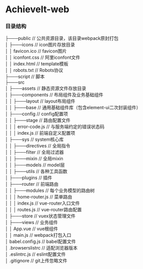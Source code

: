 # AchieveIt-web

### 目录结构

├───public // 公共资源目录，该目录webpack原封打包 <br>
│    ├───icons // icon图片存放目录 <br>
│    │   favicon.ico // favicon图片 <br>
│    │   iconfont.css // 阿里iconfont文件 <br>
│    │   index.html // template模板 <br>
│    │   robots.txt // Robots协议 <br>
├───script // 脚本 <br>
├───src <br>
│    ├───assets // 静态资源文件存放目录 <br>
│    ├───components // 布局组件及业务基础组件 <br>
│    │   ├───layout // layout布局组件 <br>
│    │   ├───base // 通用基础组件库（包含element-ui二次封装组件） <br>
│    ├───config // config配置项 <br>
│    │   ├───stage // 路由配置文件 <br>
│    │   │   error-code.js // 与服务端约定的错误状态码 <br>
│    │   │   index.js // 前端自定义配置项 <br>
│    ├───sys // system核心库 <br>
│    │   ├───directives // 全局指令 <br>
│    │   ├───filter // 全局过滤器 <br>
│    │   ├───mixin // 全局mixin <br>
│    │   ├───models // model层 <br>
│    │   ├───utils // 各种工具函数 <br>
│    ├───plugins // 插件 <br>
│    ├───router // 前端路由 <br>
│    │   ├───modules // 每个业务模型的路由树 <br>
│    │   │   home-router.js // 菜单路由 <br>
│    │   │   index.js // vue-router入口文件 <br>
│    │   │   routes.js // vue-router路由配置 <br>
│    ├───store // vuex状态管理文件 <br>
│    ├───views // 业务组件 <br>
│    │   App.vue // vue根组件 <br>
│    │   main.js // webpack打包入口 <br>
│   babel.config.js // babel配置文件 <br>
│   .browserslistrc // 适配浏览器版本 <br>
│   .eslintrc.js // eslint配置文件 <br>
│   .gitignore // git上传忽略文件 <br>

